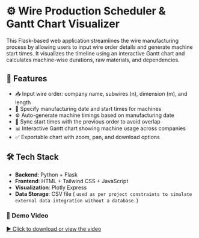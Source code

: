 # ⚙️ Wire Production Scheduler & Gantt Chart Visualizer

This Flask-based web application streamlines the wire manufacturing process by allowing users to input wire order details and generate machine start times. It visualizes the timeline using an interactive Gantt chart and calculates machine-wise durations, raw materials, and dependencies.

## 📌 Features

- 📥 Input wire order: company name, subwires (n), dimension (m), and length
- 📆 Specify manufacturing date and start times for machines
- ⚙️ Auto-generate machine timings based on manufacturing date
- 🔄 Sync start times with the previous order to avoid overlap
- 📊 Interactive Gantt chart showing machine usage across companies
- ✅ Exportable chart with zoom, pan, and download options

## 🛠️ Tech Stack

- **Backend**: Python + Flask
- **Frontend**: HTML + Tailwind CSS + JavaScript
- **Visualization**: Plotly Express
- **Data Storage**: CSV file ( `used as per project constraints to simulate external data integration without a database.`)


### 🎥 Demo Video

[▶️ Click to download or view the video](https://github.com/sanjanapatil22/WireFLow/images/Wire.mov)
